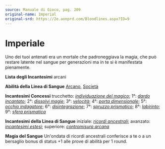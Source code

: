 ```yaml
---
source: Manuale di Gioco, pag. 209
original-name: Imperial
original-srd: https://2e.aonprd.com/Bloodlines.aspx?ID=9
---
```


# Imperiale

Uno dei tuoi antenati era un mortale che padroneggiava la magia, che può restare
latente nel sangue per generazioni ma in te si è manifestata pienamente.

**Lista degli Incantesimi** arcani

**Abilità della Linea di Sangue** [Arcano](/abilita/arcano),
[Società](/abilita/societa)

**Incantesimi Concessi** trucchetto:
_[individuazione del magico](/incantesimi/individuazione-del-magico)_; 1°:
_[dardo incantato](/incantesimi/dardo-incantato)_; 2°:
_[dissolvi magie](/incantesimi/dissolvi-magie)_; 3°:
_[velocità](/incantesimi/velocita)_; 4°:
_[porta dimensionale](/incantesimi/porta-dimensionale)_; 5°:
_[occhio indagatore](/incantesimi/occhio-indagatore)_; 6°:
_[disintegrazione](/incantesimi/disintegrazione)_; 7°:
_[spruzzo prismatico](/incantesimi/spruzzo-prismatico)_; 8°:
_[labirinto](/incantesimi/labirinto)_; 9°:
_[sfera prismatica](/incantesimi/sfera-prismatica)_

**Incantesimi della Linea di Sangue** iniziale:
_[ricordi ancestrali](/incantesimi/ricordi-ancestrali)_; avanzato:
_[incantesimi estesi](/incantesimi/incantesimi-estesi)_; superiore:
_[contromisura arcana](/incantesimi/contromisura-arcana)_

**Magia del Sangue** Un'ondata di ricordi ancestrali conferisce a te o a un
bersaglio bonus di status +1 alle prove di abilità per 1 round.
